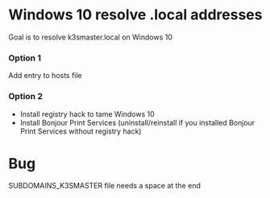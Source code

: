 # Windows 10 resolve .local addresses

Goal is to resolve k3smaster.local on Windows 10

### Option 1

Add entry to hosts file

### Option 2

- Install registry hack to tame Windows 10
- Install Bonjour Print Services (uninstall/reinstall if you installed Bonjour Print Services without registry hack)

# Bug
SUBDOMAINS_K3SMASTER file needs a space at the end
